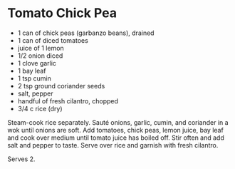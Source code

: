 Tomato Chick Pea
================

 * 1 can of chick peas (garbanzo beans), drained
 * 1 can of diced tomatoes
 * juice of 1 lemon
 * 1/2 onion diced
 * 1 clove garlic
 * 1 bay leaf
 * 1 tsp cumin
 * 2 tsp ground coriander seeds
 * salt, pepper
 * handful of fresh cilantro, chopped
 * 3/4 c rice (dry)

Steam-cook rice separately.  Sauté onions, garlic, cumin, and coriander in a wok until onions are soft.  Add tomatoes, chick peas, lemon juice, bay leaf and cook over medium until tomato juice has boiled off.  Stir often and add salt and pepper to taste.  Serve over rice and garnish with fresh cilantro.

Serves 2.
